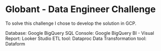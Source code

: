 # Globant - Data Engineer Challenge

To solve this challenge I chose to develop the solution in GCP.

Database: Google BigQuery
SQL Console: Google BigQuery
BI - Visual Report: Looker Studio
ETL tool: Dataproc
Data Transformation tool: Dataform

